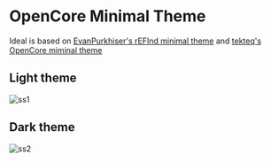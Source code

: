 # OpenCore Minimal Theme
Ideal is based on [EvanPurkhiser's rEFInd minimal theme](https://github.com/EvanPurkhiser/rEFInd-minimal) and [tekteq's OpenCore miminal theme](https://github.com/tekteq/opencanopy-minimal-theme)
## Light theme
![ss1](https://cdn.discordapp.com/attachments/780671387878031360/807563124839677982/06102406.png)
## Dark theme
![ss2](https://cdn.discordapp.com/attachments/780671387878031360/807563124893941790/06103403.png)
